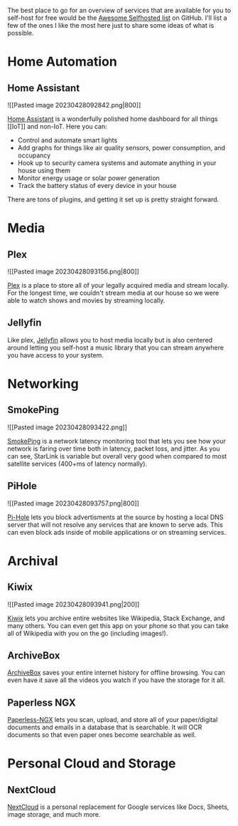 The best place to go for an overview of services that are available for you to self-host for free would be the [Awesome Selfhosted list](https://github.com/awesome-selfhosted/awesome-selfhosted) on GitHub. I'll list a few of the ones I like the most here just to share some ideas of what is possible.

# Home Automation

## Home Assistant

![[Pasted image 20230428092842.png|800]]

[Home Assistant](https://www.home-assistant.io/) is a wonderfully polished home dashboard for all things [[IoT]] and non-IoT. Here you can:

* Control and automate smart lights
* Add graphs for things like air quality sensors, power consumption, and occupancy
* Hook up to security camera systems and automate anything in your house using them
* Monitor energy usage or solar power generation
* Track the battery status of every device in your house

There are tons of plugins, and getting it set up is pretty straight forward.

# Media

## Plex

![[Pasted image 20230428093156.png|800]]

[Plex](https://www.plex.tv/) is a place to store all of your legally acquired media and stream locally. For the longest time, we couldn't stream media at our house so we were able to watch shows and movies by streaming locally.

## Jellyfin

Like plex, [Jellyfin](https://jellyfin.org/) allows you to host media locally but is also centered around letting you self-host a music library that you can stream anywhere you have access to your system.

# Networking

## SmokePing

![[Pasted image 20230428093422.png]]

[SmokePing](https://oss.oetiker.ch/smokeping/) is a network latency monitoring tool that lets you see how your network is faring over time both in latency, packet loss, and jitter. As you can see, StarLink is variable but overall very good when compared to most satellite services (400+ms of latency normally).

## PiHole

![[Pasted image 20230428093757.png|800]]

[Pi-Hole](https://pi-hole.net/) lets you block advertisments at the source by hosting a local DNS server that will not resolve any services that are known to serve ads. This can even block ads inside of mobile applications or on streaming services.

# Archival

## Kiwix

![[Pasted image 20230428093941.png|200]]

[Kiwix](https://www.kiwix.org/en/) lets you archive entire websites like Wikipedia, Stack Exchange, and many others. You can even get this app on your phone so that you can take all of Wikipedia with you on the go (including images!).

## ArchiveBox

[ArchiveBox](https://archivebox.io/) saves your entire internet history for offline browsing. You can even have it save all the videos you watch if you have the storage for it all.

## Paperless NGX

[Paperless-NGX](https://github.com/paperless-ngx/paperless-ngx) lets you scan, upload, and store all of your paper/digital documents and emails in a database that is searchable. It will OCR documents so that even paper ones become searchable as well.

# Personal Cloud and Storage

## NextCloud

[NextCloud](https://nextcloud.com/) is a personal replacement for Google services like Docs, Sheets, image storage, and much more.